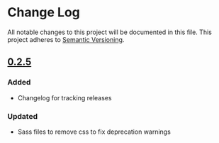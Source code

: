 # Change Log
All notable changes to this project will be documented in this file.
This project adheres to [Semantic Versioning](http://semver.org/).

## [0.2.5]
### Added
- Changelog for tracking releases

### Updated
- Sass files to remove css to fix deprecation warnings

[0.2.5]: https://github.com/spartansystems/atomic_cms/compare/v0.2.3...v0.2.5